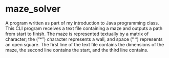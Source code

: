 # maze_solver
A program written as part of my introduction to Java programming class. This CLI program receives a text file containing a maze and outputs a path from start to finish. The maze is represented textually by a matrix of character; the (“*”) character represents a wall, and space (“ “) represents an open square. The first line of the text file contains the dimensions of the maze, the second line contains the start, and the third line contains. 
